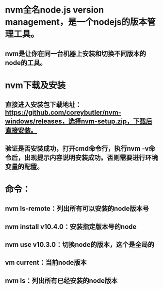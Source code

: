# nvm全名node.js version management，是一个nodejs的版本管理工具。
## nvm是让你在同一台机器上安装和切换不同版本的node的工具。
## 
# nvm下载及安装
## 直接进入安装包下载地址：https://github.com/coreybutler/nvm-windows/releases，选择nvm-setup.zip，下载后直接安装。
## 验证是否安装成功，打开cmd命令行，执行nvm -v命令后，出现提示内容说明安装成功。否则需要进行环境变量的配置。
## 
# 命令：
## nvm ls-remote：列出所有可以安装的node版本号
## nvm install v10.4.0：安装指定版本号的node
## nvm use v10.3.0：切换node的版本，这个是全局的
## vm current：当前node版本
## nvm ls：列出所有已经安装的node版本
